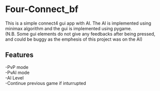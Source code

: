 # Four-Connect_bf
This is a simple connect4 gui app with AI. The AI is implemented using minimax algorithm and the gui is implemented using pygame.<br>
(N.B. Some gui elements do not give any feedbacks after being pressed, and could be buggy as the emphesis of this project was on the AI)<br>

## Features
-PvP mode<br>
-PvAI mode<br>
-AI Level<br>
-Continue previous game if inturrupted<br>

